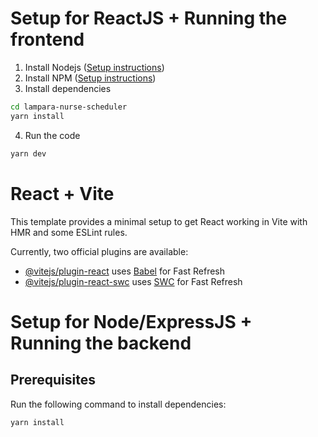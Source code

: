 # Setup for ReactJS + Running the frontend

1. Install Nodejs ([Setup instructions](https://nodejs.org/en/download/package-manager/))
2. Install NPM ([Setup instructions](https://www.npmjs.com/get-npm))
3. Install dependencies

```bash
cd lampara-nurse-scheduler
yarn install
```

4. Run the code
```bash
yarn dev
```

# React + Vite

This template provides a minimal setup to get React working in Vite with HMR and some ESLint rules.

Currently, two official plugins are available:

- [@vitejs/plugin-react](https://github.com/vitejs/vite-plugin-react/blob/main/packages/plugin-react/README.md) uses [Babel](https://babeljs.io/) for Fast Refresh
- [@vitejs/plugin-react-swc](https://github.com/vitejs/vite-plugin-react-swc) uses [SWC](https://swc.rs/) for Fast Refresh

# Setup for Node/ExpressJS + Running the backend

## Prerequisites

Run the following command to install dependencies:

```shell
yarn install
```

## Setting up .env file

This project relies on specific environment variables. If you're running the project on your local machine, establish a .env file at the project's root to configure these variables. If using a hosting provider, utilize their built-in feature to directly set these variables, ensuring they are not inadvertently exposed. The necessary variables are as follows:

```
PORT=3000
DB_URL=mongodb://lampara-admin:lampara-admin@ac-unjezsj-shard-00-00.uxpqe43.mongodb.net:27017,ac-unjezsj-shard-00-01.uxpqe43.mongodb.net:27017,ac-unjezsj-shard-00-02.uxpqe43.mongodb.net:27017/?ssl=true&replicaSet=atlas-6u5zf6-shard-0&authSource=admin&retryWrites=true&w=majority
TOKEN_SECRET=vQGJTzp6dVO3tQaP5TE593vShCaUWLKBlC/0hnycBryobczMIR4nRjlqhOtz5yD6
```

##After setting up .env file

###Run the backend 

```shell
yarn start
```

# Setting up the socket server 

## Run the following command to install dependencies:

```shell
yarn install
```

## After installing the required packages:

### Run the socket server

```shell
yarn start
```

